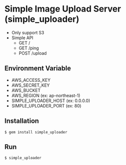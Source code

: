 # Simple Image Upload Server (simple_uploader)

* Only support S3
* Simple API
  * GET /
  * GET /ping
  * POST /upload

## Environment Variable

* AWS_ACCESS_KEY
* AWS_SECRET_KEY
* AWS_BUCKET
* AWS_REGION (ex: ap-northeast-1)
* SIMPLE_UPLOADER_HOST (ex: 0.0.0.0)
* SIMPLE_UPLOADER_PORT (ex: 80)

## Installation

```
$ gem install simple_uploader
```

## Run

```
$ simple_uploader
```

